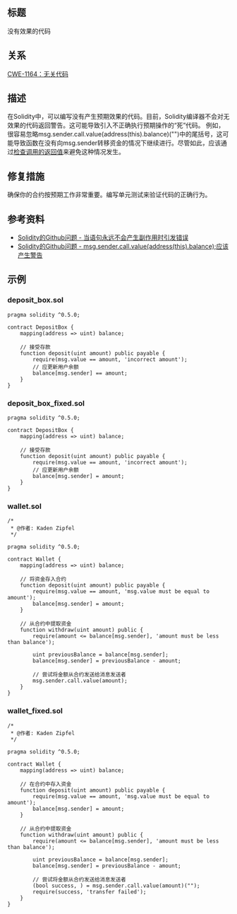 ## 标题
没有效果的代码

## 关系
[CWE-1164：无关代码](https://cwe.mitre.org/data/definitions/1164.html)

## 描述
在Solidity中，可以编写没有产生预期效果的代码。目前，Solidity编译器不会对无效果的代码返回警告。这可能导致引入不正确执行预期操作的“死”代码。
例如，很容易忽略msg.sender.call.value(address(this).balance)("")中的尾括号，这可能导致函数在没有向msg.sender转移资金的情况下继续进行。尽管如此，应该通过[检查调用的返回值](SWC-104/SWC-104.md)来避免这种情况发生。

## 修复措施
确保你的合约按预期工作非常重要。编写单元测试来验证代码的正确行为。

## 参考资料
* [Solidity的Github问题 - 当语句永远不会产生副作用时引发错误](https://github.com/ethereum/solidity/issues/2707)
* [Solidity的Github问题 - msg.sender.call.value(address(this).balance);应该产生警告](https://github.com/ethereum/solidity/issues/7096)

## 示例

### deposit_box.sol
```solidity
pragma solidity ^0.5.0;

contract DepositBox {
    mapping(address => uint) balance;

    // 接受存款
    function deposit(uint amount) public payable {
        require(msg.value == amount, 'incorrect amount');
        // 应更新用户余额
        balance[msg.sender] == amount;
    }
}
```

### deposit_box_fixed.sol
```solidity
pragma solidity ^0.5.0;

contract DepositBox {
    mapping(address => uint) balance;

    // 接受存款
    function deposit(uint amount) public payable {
        require(msg.value == amount, 'incorrect amount');
        // 应更新用户余额
        balance[msg.sender] = amount;
    }
}
```

### wallet.sol
```solidity
/*
 * @作者: Kaden Zipfel
 */

pragma solidity ^0.5.0;

contract Wallet {
    mapping(address => uint) balance;

    // 将资金存入合约
    function deposit(uint amount) public payable {
        require(msg.value == amount, 'msg.value must be equal to amount');
        balance[msg.sender] = amount;
    }

    // 从合约中提取资金
    function withdraw(uint amount) public {
        require(amount <= balance[msg.sender], 'amount must be less than balance');

        uint previousBalance = balance[msg.sender];
        balance[msg.sender] = previousBalance - amount;

        // 尝试将金额从合约发送给消息发送者
        msg.sender.call.value(amount);
    }
}
```

### wallet_fixed.sol
```solidity
/*
 * @作者: Kaden Zipfel
 */

pragma solidity ^0.5.0;

contract Wallet {
    mapping(address => uint) balance;

    // 在合约中存入资金
    function deposit(uint amount) public payable {
        require(msg.value == amount, 'msg.value must be equal to amount');
        balance[msg.sender] = amount;
    }

    // 从合约中提取资金
    function withdraw(uint amount) public {
        require(amount <= balance[msg.sender], 'amount must be less than balance');

        uint previousBalance = balance[msg.sender];
        balance[msg.sender] = previousBalance - amount;

        // 尝试将金额从合约发送给消息发送者
        (bool success, ) = msg.sender.call.value(amount)("");
        require(success, 'transfer failed');
    }
}
```
